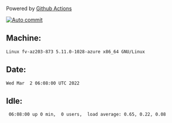 Powered by [Github Actions](https://github.com/features/actions)

[![Auto commit](https://github.com/gyfary/workstation/workflows/Auto%20commit/badge.svg)](https://github.com/gyfary/workstation/actions?query=workflow%3A%22Auto+commit%22)

## Machine:
```
Linux fv-az203-873 5.11.0-1028-azure x86_64 GNU/Linux
```
## Date:
```
Wed Mar  2 06:08:00 UTC 2022
```
## Idle:
```
 06:08:00 up 0 min,  0 users,  load average: 0.65, 0.22, 0.08
```
